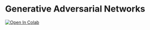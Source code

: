 # Generative Adversarial Networks

[![Open In Colab](https://colab.research.google.com/assets/colab-badge.svg)](https://colab.research.google.com/drive/1oNZSJDrkukyAKcYCErl0Y7TR9GE3eGs4?usp=sharing)
